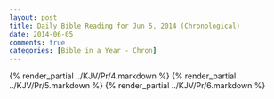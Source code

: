 ```yaml
---
layout: post
title: Daily Bible Reading for Jun 5, 2014 (Chronological)
date: 2014-06-05
comments: true
categories: [Bible in a Year - Chron]
---
```

{% render_partial ../KJV/Pr/4.markdown %}
{% render_partial ../KJV/Pr/5.markdown %}
{% render_partial ../KJV/Pr/6.markdown %}
